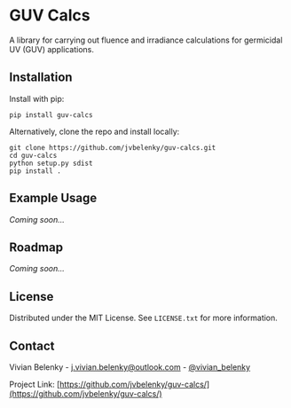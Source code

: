 GUV Calcs
======================

A library for carrying out fluence and irradiance calculations for germicidal UV (GUV) applications.

## Installation

Install with pip:

	pip install guv-calcs
	
Alternatively, clone the repo and install locally:

    git clone https://github.com/jvbelenky/guv-calcs.git
    cd guv-calcs
    python setup.py sdist
    pip install . 


## Example Usage

*Coming soon...*

## Roadmap

*Coming soon...*

## License

Distributed under the MIT License. See `LICENSE.txt` for more information.

## Contact

Vivian Belenky - j.vivian.belenky@outlook.com - [@vivian_belenky](https://twitter.com/vivian_belenky)

Project Link: [https://github.com/jvbelenky/guv-calcs/](https://github.com/jvbelenky/guv-calcs/)